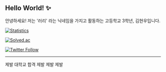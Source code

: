 ## Hello World! ✨ 

안녕하세요! 저는 '러리' 라는 닉네임을 가지고 활동하는 고등학교 3학년, 김현우입니다.

[![Statistics](https://github-readme-stats.vercel.app/api?username=Coalery&show_icons=true)](https://github.com/Coalery)

[![Solved.ac](http://mazassumnida.wtf/api/generate_badge?boj=doralife12)](https://solved.ac/doralife12)

[![Twitter Follow](https://img.shields.io/twitter/follow/_Coalery?label=%40_Coalery&style=social)](https://twitter.com/_Coalery)

---

제발 대학교 합격 제발 제발 제발

